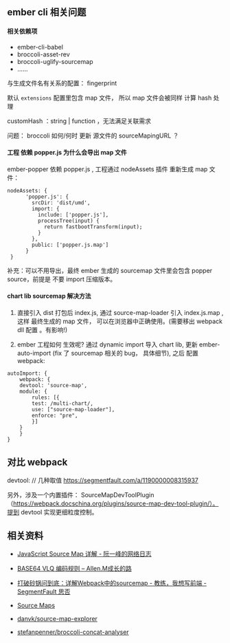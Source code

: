 



## ember cli 相关问题

#### 相关依赖项

- ember-cli-babel
- broccoli-asset-rev
- broccoli-uglify-sourcemap
- ......

与生成文件名有关系的配置： fingerprint

默认 `extensions` 配置里包含 map 文件， 所以 map 文件会被同样 计算 hash 处理

customHash ：string | function  ，无法满足关联需求

问题： broccoli 如何/何时 更新 源文件的 sourceMapingURL ？


#### 工程 依赖 popper.js 为什么会导出 map 文件

ember-popper 依赖 popper.js , 工程通过  nodeAssets 插件 重新生成 map 文件：

```
nodeAssets: {
      'popper.js': {
        srcDir: 'dist/umd',
        import: {
          include: ['popper.js'],
          processTree(input) {
            return fastbootTransform(input);
          }
        },
        public: ['popper.js.map']
      }
 }
```
补充：可以不用导出，最终 ember 生成的 sourcemap 文件里会包含 popper source，前提是 不要 import 压缩版本。


#### chart lib sourcemap 解决方法

1. 直接引入 dist 打包后 index.js, 通过 source-map-loader 引入 index.js.map ,这样 最终生成的 map 文件， 可以在浏览器中正确使用。(需要移出 webpack dll 配置 。有影响!)

2. ember 工程如何 生效呢?  通过 dynamic import 导入 chart lib, 更新 ember-auto-import (fix 了 sourcemap 相关的 bug， 具体细节), 之后	配置 webpack:

```
autoImport: {
    webpack: {
    devtool: 'source-map',
    module: {
        rules: [{
        test: /multi-chart/,
        use: ["source-map-loader"],
        enforce: "pre",
        }]
    }
    }
}
```

## 对比 webpack

devtool: // 几种取值 https://segmentfault.com/a/1190000008315937

另外，涉及一个内置插件： SourceMapDevToolPlugin （https://webpack.docschina.org/plugins/source-map-dev-tool-plugin/）。提到 devtool 实现更细粒度控制。




## 相关资料

- [JavaScript Source Map 详解 - 阮一峰的网络日志](http://www.ruanyifeng.com/blog/2013/01/javascript_source_map.html)
- [BASE64 VLQ 编码规则 &#8211; Allen.M成长的路](http://blog.allenm.me/2012/12/base64-vlq-encoding/)
- [打破砂锅问到底：详解Webpack中的sourcemap - 教练，我想写前端 - SegmentFault 思否](https://segmentfault.com/a/1190000008315937)
- [Source Maps](https://survivejs.com/webpack/building/source-maps/)

- [danvk/source-map-explorer](https://github.com/danvk/source-map-explorer#readme)
- [stefanpenner/broccoli-concat-analyser](https://github.com/stefanpenner/broccoli-concat-analyser)